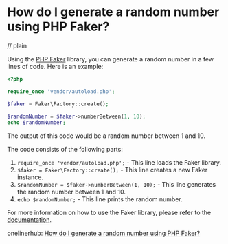 # How do I generate a random number using PHP Faker?
// plain

Using the [PHP Faker](https://github.com/fzaninotto/Faker) library, you can generate a random number in a few lines of code. Here is an example:

```php
<?php

require_once 'vendor/autoload.php';

$faker = Faker\Factory::create();

$randomNumber = $faker->numberBetween(1, 10);
echo $randomNumber;
```

The output of this code would be a random number between 1 and 10.

The code consists of the following parts:

1. `require_once 'vendor/autoload.php';` - This line loads the Faker library.
2. `$faker = Faker\Factory::create();` - This line creates a new Faker instance.
3. `$randomNumber = $faker->numberBetween(1, 10);` - This line generates the random number between 1 and 10.
4. `echo $randomNumber;` - This line prints the random number.

For more information on how to use the Faker library, please refer to the [documentation](https://github.com/fzaninotto/Faker#fakerprovidernumberbetween).

onelinerhub: [How do I generate a random number using PHP Faker?](https://onelinerhub.com/php-faker/how-do-i-generate-a-random-number-using-php-faker)